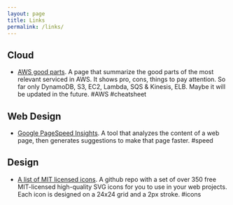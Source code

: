 ```yaml
---
layout: page
title: Links
permalink: /links/
---
```


## Cloud

* [AWS good parts](https://hassenchaieb.com/aws-good-parts/). A page that summarize the good parts of the most relevant serviced in AWS. It shows pro, cons, things to pay attention. So far only DynamoDB, S3, EC2, Lambda, SQS & Kinesis, ELB. Maybe it will be updated in the future. #AWS #cheatsheet

## Web Design

* [Google PageSpeed Insights](https://developers.google.com/speed/pagespeed/insights/). A tool that analyzes the content of a web page, then generates suggestions to make that page faster. #speed

## Design

* [A list of MIT licensed icons](https://github.com/tabler/tabler-icons/tree/master/icons-png). A github repo with a set of over 350 free MIT-licensed high-quality SVG icons for you to use in your web projects. Each icon is designed on a 24x24 grid and a 2px stroke. #icons

